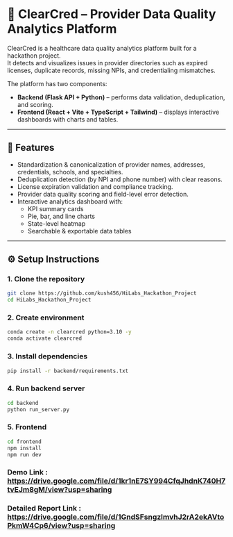# 🏥 ClearCred – Provider Data Quality Analytics Platform

ClearCred is a healthcare data quality analytics platform built for a hackathon project.  
It detects and visualizes issues in provider directories such as expired licenses, duplicate records, missing NPIs, and credentialing mismatches.  

The platform has two components:  
- **Backend (Flask API + Python)** – performs data validation, deduplication, and scoring.  
- **Frontend (React + Vite + TypeScript + Tailwind)** – displays interactive dashboards with charts and tables.  

---

## 🚀 Features
- Standardization & canonicalization of provider names, addresses, credentials, schools, and specialties.  
- Deduplication detection (by NPI and phone number) with clear reasons.  
- License expiration validation and compliance tracking.  
- Provider data quality scoring and field-level error detection.  
- Interactive analytics dashboard with:  
  - KPI summary cards  
  - Pie, bar, and line charts  
  - State-level heatmap  
  - Searchable & exportable data tables  

---

## ⚙️ Setup Instructions

### 1. Clone the repository
```bash
git clone https://github.com/kush456/HiLabs_Hackathon_Project
cd HiLabs_Hackathon_Project
```
### 2. Create environment
```bash
conda create -n clearcred python=3.10 -y
conda activate clearcred
```

### 3. Install dependencies
```bash
pip install -r backend/requirements.txt
```

### 4. Run backend server
```bash
cd backend
python run_server.py
```

### 5. Frontend
```bash
cd frontend
npm install
npm run dev
```

### Demo Link : https://drive.google.com/file/d/1kr1nE7SY994CfqJhdnK740H7tvEJm8gM/view?usp=sharing
### Detailed Report Link : https://drive.google.com/file/d/1GndSFsngzlmvhJ2rA2ekAVtoPkmW4Cp6/view?usp=sharing

